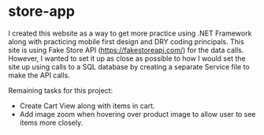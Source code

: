# store-app

I created this website as a way to get more practice using .NET Framework along with practicing mobile first design and DRY coding principals. 
This site is using Fake Store API (https://fakestoreapi.com/) for the data calls.
However, I wanted to set it up as close as possible to how I would set the site up using calls to a SQL database by creating a separate Service file to make the API calls.

Remaining tasks for this project:

- Create Cart View along with items in cart.
- Add image zoom when hovering over product image to allow user to see items more closely.
